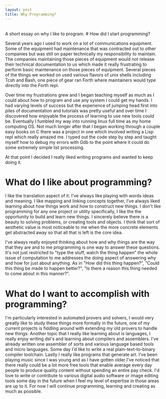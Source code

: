 ```yaml
---
layout: post
title: Why Programming?
---
```

<br>
A short essay on why I like to program.
# How did I start programming?

Several years ago I used to work on a lot of communications equipment. Some of the equipment had maintenance that was contracted out to other companies but was still on paper technically my responsibility to maintain. The companies maintaining those pieces of equipment would not release their technical documentation to us which made it really frustrating to perform basic maintenance on those pieces of equipment. Several pieces of the things we worked on used various flavors of unix shells including Tcsh and Bash, one piece of gear ran Forth where maintainers would type directly into the Forth repl. 

Over time my frustrations grew and I began teaching myself as much as I could about how to program and use any system I could get my hands. I had varying levels of success but the experience of jumping head first into piles of documentation and tutorials was pretty useful and over time I discovered how enjoyable the process of learning to use new tools could be. Eventually I fumbled my way into running linux full time as my home computing OS. Not much longer after that I began working through a couple easy books on C there was a project in one which involved writing a Lisp repl which really amazed me. I typed out the code step by step and taught myself how to debug my errors with Gdb to the point where it could do some extremely simple list processing.

At that point I decided I really liked writing programs and wanted to keep doing it.

# What do I like about programming?

I like the translation aspect of it. I've always like playing with words ideas and meaning. I like mapping and linking concepts together, I've always liked learning  about how things work and how to construct new things. I don't like programming for any one project or utility specifically, I like the the opportunity to build and learn new things. I sincerely believe there is a beauty to solving problems, or creating tools and objects. I think that sort of aesthetic value is most noticeable to me when the more concrete elements get abstracted away so that all that is left is the core idea.

I've always really enjoyed thinking about how and why things are the way that they are and to me programming is one way to answer these questions. It's not just restricted to "type the stuff, watch the thing happen" the whole issue of computation to me addresses the doing aspect of answering why and how for just about anything. As in "How did this thing happen?", "Could this thing be made to happen better?", "Is there a reason this thing needed to come about in this manner?". 

# What do I want to accomplish with programming?

I'm particularly interested in automated provers and solvers, I would very greatly like to study these things more formally in the future, one of my current projects is fiddling around with extending my old provers to handle new things. Another topic that I really like learning about is languages, I really enjoy writing dsl's and learning about compilers and assemblers. I've already written one assembler of sorts and various language based tools and micro languages. Some day I'd like to write a real plain-text-to-binary compiler toolchain. Lastly I really like programs that generate art. I've been playing music since I was young and as I have gotten older I've noticed that there really could be a lot more free tools that enable average every day people to produce quality content without spending an entire pay check. I'd love to write or contribute to various digital audio software or image editing tools some day in the future when I feel my level of expertise in those areas are up to it. For now I will continue programming, learning and creating as much as possible.

